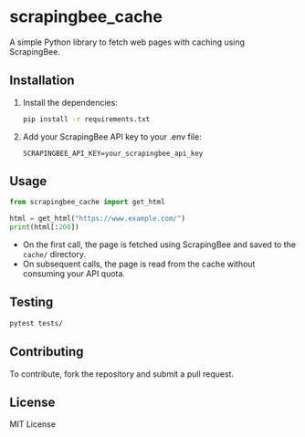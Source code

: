 # scrapingbee_cache

A simple Python library to fetch web pages with caching using ScrapingBee.

## Installation

1. Install the dependencies:
   ```bash
   pip install -r requirements.txt
   ```
2. Add your ScrapingBee API key to your .env file:
   ```env
   SCRAPINGBEE_API_KEY=your_scrapingbee_api_key
   ```

## Usage

```python
from scrapingbee_cache import get_html

html = get_html("https://www.example.com/")
print(html[:200])
```

- On the first call, the page is fetched using ScrapingBee and saved to the `cache/` directory.
- On subsequent calls, the page is read from the cache without consuming your API quota.

## Testing

```bash
pytest tests/
```

## Contributing
To contribute, fork the repository and submit a pull request.

## License
MIT License 